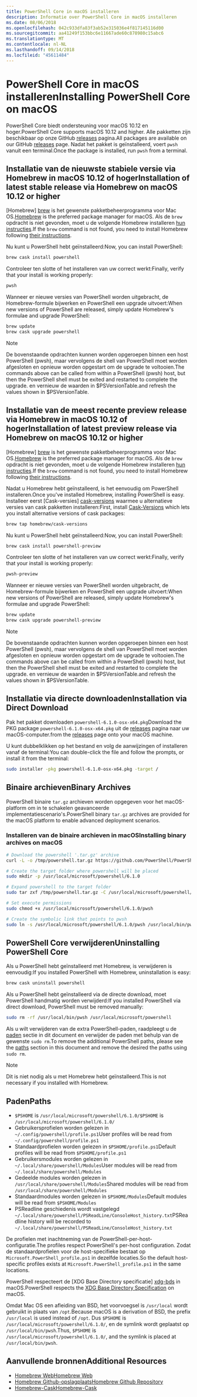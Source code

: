 ```yaml
---
title: PowerShell Core in macOS installeren
description: Informatie over PowerShell Core in macOS installeren
ms.date: 08/06/2018
ms.openlocfilehash: 042c933dfa83f3ab52e315036e4f817145116d00
ms.sourcegitcommit: aa41249f153bbc6e11667ade60c878980c15abc6
ms.translationtype: MT
ms.contentlocale: nl-NL
ms.lasthandoff: 09/14/2018
ms.locfileid: "45611484"
---
```

# <a name="installing-powershell-core-on-macos"></a><span data-ttu-id="669bd-103">PowerShell Core in macOS installeren</span><span class="sxs-lookup"><span data-stu-id="669bd-103">Installing PowerShell Core on macOS</span></span>

<span data-ttu-id="669bd-104">PowerShell Core biedt ondersteuning voor macOS 10.12 en hoger.</span><span class="sxs-lookup"><span data-stu-id="669bd-104">PowerShell Core supports macOS 10.12 and higher.</span></span>
<span data-ttu-id="669bd-105">Alle pakketten zijn beschikbaar op onze GitHub [releases][] pagina.</span><span class="sxs-lookup"><span data-stu-id="669bd-105">All packages are available on our GitHub [releases][] page.</span></span>
<span data-ttu-id="669bd-106">Nadat het pakket is geïnstalleerd, voert `pwsh` vanuit een terminal.</span><span class="sxs-lookup"><span data-stu-id="669bd-106">Once the package is installed, run `pwsh` from a terminal.</span></span>

## <a name="installation-of-latest-stable-release-via-homebrew-on-macos-1012-or-higher"></a><span data-ttu-id="669bd-107">Installatie van de nieuwste stabiele versie via Homebrew in macOS 10.12 of hoger</span><span class="sxs-lookup"><span data-stu-id="669bd-107">Installation of latest stable release via Homebrew on macOS 10.12 or higher</span></span>

<span data-ttu-id="669bd-108">[Homebrew] [ brew] is het gewenste pakketbeheerprogramma voor Mac OS.</span><span class="sxs-lookup"><span data-stu-id="669bd-108">[Homebrew][brew] is the preferred package manager for macOS.</span></span>
<span data-ttu-id="669bd-109">Als de `brew` opdracht is niet gevonden, moet u de volgende Homebrew installeren [hun instructies][brew].</span><span class="sxs-lookup"><span data-stu-id="669bd-109">If the `brew` command is not found, you need to install Homebrew following [their instructions][brew].</span></span>

<span data-ttu-id="669bd-110">Nu kunt u PowerShell hebt geïnstalleerd:</span><span class="sxs-lookup"><span data-stu-id="669bd-110">Now, you can install PowerShell:</span></span>

```sh
brew cask install powershell
```

<span data-ttu-id="669bd-111">Controleer ten slotte of het installeren van uw correct werkt:</span><span class="sxs-lookup"><span data-stu-id="669bd-111">Finally, verify that your install is working properly:</span></span>

```sh
pwsh
```

<span data-ttu-id="669bd-112">Wanneer er nieuwe versies van PowerShell worden uitgebracht, de Homebrew-formule bijwerken en PowerShell een upgrade uitvoert:</span><span class="sxs-lookup"><span data-stu-id="669bd-112">When new versions of PowerShell are released, simply update Homebrew's formulae and upgrade PowerShell:</span></span>

```sh
brew update
brew cask upgrade powershell
```

> [!NOTE]
> <span data-ttu-id="669bd-113">De bovenstaande opdrachten kunnen worden opgeroepen binnen een host PowerShell (pwsh), maar vervolgens de shell van PowerShell moet worden afgesloten en opnieuw worden opgestart om de upgrade te voltooien.</span><span class="sxs-lookup"><span data-stu-id="669bd-113">The commands above can be called from within a PowerShell (pwsh) host, but then the PowerShell shell must be exited and restarted to complete the upgrade.</span></span>
> <span data-ttu-id="669bd-114">en vernieuw de waarden in $PSVersionTable.</span><span class="sxs-lookup"><span data-stu-id="669bd-114">and refresh the values shown in $PSVersionTable.</span></span>

[brew]: http://brew.sh/

## <a name="installation-of-latest-preview-release-via-homebrew-on-macos-1012-or-higher"></a><span data-ttu-id="669bd-115">Installatie van de meest recente preview release via Homebrew in macOS 10.12 of hoger</span><span class="sxs-lookup"><span data-stu-id="669bd-115">Installation of latest preview release via Homebrew on macOS 10.12 or higher</span></span>

<span data-ttu-id="669bd-116">[Homebrew] [ brew] is het gewenste pakketbeheerprogramma voor Mac OS.</span><span class="sxs-lookup"><span data-stu-id="669bd-116">[Homebrew][brew] is the preferred package manager for macOS.</span></span>
<span data-ttu-id="669bd-117">Als de `brew` opdracht is niet gevonden, moet u de volgende Homebrew installeren [hun instructies][brew].</span><span class="sxs-lookup"><span data-stu-id="669bd-117">If the `brew` command is not found, you need to install Homebrew following [their instructions][brew].</span></span>

<span data-ttu-id="669bd-118">Nadat u Homebrew hebt geïnstalleerd, is het eenvoudig om PowerShell installeren.</span><span class="sxs-lookup"><span data-stu-id="669bd-118">Once you've installed Homebrew, installing PowerShell is easy.</span></span>
<span data-ttu-id="669bd-119">Installeer eerst [Cask-versies] [ cask-versions] waarmee u alternatieve versies van cask pakketten installeren:</span><span class="sxs-lookup"><span data-stu-id="669bd-119">First, install [Cask-Versions][cask-versions] which lets you install alternative versions of cask packages:</span></span>

```sh
brew tap homebrew/cask-versions
```

<span data-ttu-id="669bd-120">Nu kunt u PowerShell hebt geïnstalleerd:</span><span class="sxs-lookup"><span data-stu-id="669bd-120">Now, you can install PowerShell:</span></span>

```sh
brew cask install powershell-preview
```

<span data-ttu-id="669bd-121">Controleer ten slotte of het installeren van uw correct werkt:</span><span class="sxs-lookup"><span data-stu-id="669bd-121">Finally, verify that your install is working properly:</span></span>

```sh
pwsh-preview
```

<span data-ttu-id="669bd-122">Wanneer er nieuwe versies van PowerShell worden uitgebracht, de Homebrew-formule bijwerken en PowerShell een upgrade uitvoert:</span><span class="sxs-lookup"><span data-stu-id="669bd-122">When new versions of PowerShell are released, simply update Homebrew's formulae and upgrade PowerShell:</span></span>

```sh
brew update
brew cask upgrade powershell-preview
```

> [!NOTE]
> <span data-ttu-id="669bd-123">De bovenstaande opdrachten kunnen worden opgeroepen binnen een host PowerShell (pwsh), maar vervolgens de shell van PowerShell moet worden afgesloten en opnieuw worden opgestart om de upgrade te voltooien.</span><span class="sxs-lookup"><span data-stu-id="669bd-123">The commands above can be called from within a PowerShell (pwsh) host, but then the PowerShell shell must be exited and restarted to complete the upgrade.</span></span>
> <span data-ttu-id="669bd-124">en vernieuw de waarden in $PSVersionTable.</span><span class="sxs-lookup"><span data-stu-id="669bd-124">and refresh the values shown in $PSVersionTable.</span></span>

## <a name="installation-via-direct-download"></a><span data-ttu-id="669bd-125">Installatie via directe downloaden</span><span class="sxs-lookup"><span data-stu-id="669bd-125">Installation via Direct Download</span></span>

<span data-ttu-id="669bd-126">Pak het pakket downloaden `powershell-6.1.0-osx-x64.pkg`</span><span class="sxs-lookup"><span data-stu-id="669bd-126">Download the PKG package `powershell-6.1.0-osx-x64.pkg`</span></span>
<span data-ttu-id="669bd-127">uit de [releases][] pagina naar uw macOS-computer.</span><span class="sxs-lookup"><span data-stu-id="669bd-127">from the [releases][] page onto your macOS machine.</span></span>

<span data-ttu-id="669bd-128">U kunt dubbelklikken op het bestand en volg de aanwijzingen of installeren vanaf de terminal:</span><span class="sxs-lookup"><span data-stu-id="669bd-128">You can double-click the file and follow the prompts, or install it from the terminal:</span></span>

```sh
sudo installer -pkg powershell-6.1.0-osx-x64.pkg -target /
```

## <a name="binary-archives"></a><span data-ttu-id="669bd-129">Binaire archieven</span><span class="sxs-lookup"><span data-stu-id="669bd-129">Binary Archives</span></span>

<span data-ttu-id="669bd-130">PowerShell binaire `tar.gz` archieven worden opgegeven voor het macOS-platform om in te schakelen geavanceerde implementatiescenario's.</span><span class="sxs-lookup"><span data-stu-id="669bd-130">PowerShell binary `tar.gz` archives are provided for the macOS platform to enable advanced deployment scenarios.</span></span>

### <a name="installing-binary-archives-on-macos"></a><span data-ttu-id="669bd-131">Installeren van de binaire archieven in macOS</span><span class="sxs-lookup"><span data-stu-id="669bd-131">Installing binary archives on macOS</span></span>

```sh
# Download the powershell '.tar.gz' archive
curl -L -o /tmp/powershell.tar.gz https://github.com/PowerShell/PowerShell/releases/download/v6.1.0/powershell-6.1.0-osx-x64.tar.gz

# Create the target folder where powershell will be placed
sudo mkdir -p /usr/local/microsoft/powershell/6.1.0

# Expand powershell to the target folder
sudo tar zxf /tmp/powershell.tar.gz -C /usr/local/microsoft/powershell/6.1.0

# Set execute permissions
sudo chmod +x /usr/local/microsoft/powershell/6.1.0/pwsh

# Create the symbolic link that points to pwsh
sudo ln -s /usr/local/microsoft/powershell/6.1.0/pwsh /usr/local/bin/pwsh
```

## <a name="uninstalling-powershell-core"></a><span data-ttu-id="669bd-132">PowerShell Core verwijderen</span><span class="sxs-lookup"><span data-stu-id="669bd-132">Uninstalling PowerShell Core</span></span>

<span data-ttu-id="669bd-133">Als u PowerShell hebt geïnstalleerd met Homebrew, is verwijderen is eenvoudig:</span><span class="sxs-lookup"><span data-stu-id="669bd-133">If you installed PowerShell with Homebrew, uninstallation is easy:</span></span>

```sh
brew cask uninstall powershell
```

<span data-ttu-id="669bd-134">Als u PowerShell hebt geïnstalleerd via de directe download, moet PowerShell handmatig worden verwijderd:</span><span class="sxs-lookup"><span data-stu-id="669bd-134">If you installed PowerShell via direct download, PowerShell must be removed manually:</span></span>

```sh
sudo rm -rf /usr/local/bin/pwsh /usr/local/microsoft/powershell
```

<span data-ttu-id="669bd-135">Als u wilt verwijderen van de extra PowerShell-paden, raadpleegt u de [paden](#paths) sectie in dit document en verwijder de paden met behulp van de gewenste `sudo rm`.</span><span class="sxs-lookup"><span data-stu-id="669bd-135">To remove the additional PowerShell paths, please see the [paths](#paths) section in this document and remove the desired the paths using `sudo rm`.</span></span>

> [!NOTE]
> <span data-ttu-id="669bd-136">Dit is niet nodig als u met Homebrew hebt geïnstalleerd.</span><span class="sxs-lookup"><span data-stu-id="669bd-136">This is not necessary if you installed with Homebrew.</span></span>

## <a name="paths"></a><span data-ttu-id="669bd-137">Paden</span><span class="sxs-lookup"><span data-stu-id="669bd-137">Paths</span></span>

* <span data-ttu-id="669bd-138">`$PSHOME` is `/usr/local/microsoft/powershell/6.1.0/`</span><span class="sxs-lookup"><span data-stu-id="669bd-138">`$PSHOME` is `/usr/local/microsoft/powershell/6.1.0/`</span></span>
* <span data-ttu-id="669bd-139">Gebruikersprofielen worden gelezen in `~/.config/powershell/profile.ps1`</span><span class="sxs-lookup"><span data-stu-id="669bd-139">User profiles will be read from `~/.config/powershell/profile.ps1`</span></span>
* <span data-ttu-id="669bd-140">Standaardprofielen worden gelezen in `$PSHOME/profile.ps1`</span><span class="sxs-lookup"><span data-stu-id="669bd-140">Default profiles will be read from `$PSHOME/profile.ps1`</span></span>
* <span data-ttu-id="669bd-141">Gebruikersmodules worden gelezen in `~/.local/share/powershell/Modules`</span><span class="sxs-lookup"><span data-stu-id="669bd-141">User modules will be read from `~/.local/share/powershell/Modules`</span></span>
* <span data-ttu-id="669bd-142">Gedeelde modules worden gelezen in `/usr/local/share/powershell/Modules`</span><span class="sxs-lookup"><span data-stu-id="669bd-142">Shared modules will be read from `/usr/local/share/powershell/Modules`</span></span>
* <span data-ttu-id="669bd-143">Standaardmodules worden gelezen in `$PSHOME/Modules`</span><span class="sxs-lookup"><span data-stu-id="669bd-143">Default modules will be read from `$PSHOME/Modules`</span></span>
* <span data-ttu-id="669bd-144">PSReadline geschiedenis wordt vastgelegd `~/.local/share/powershell/PSReadLine/ConsoleHost_history.txt`</span><span class="sxs-lookup"><span data-stu-id="669bd-144">PSReadline history will be recorded to `~/.local/share/powershell/PSReadLine/ConsoleHost_history.txt`</span></span>

<span data-ttu-id="669bd-145">De profielen met inachtneming van de PowerShell-per-host-configuratie.</span><span class="sxs-lookup"><span data-stu-id="669bd-145">The profiles respect PowerShell's per-host configuration.</span></span>
<span data-ttu-id="669bd-146">Zodat de standaardprofielen voor de host-specifieke bestaat op `Microsoft.PowerShell_profile.ps1` in dezelfde locaties.</span><span class="sxs-lookup"><span data-stu-id="669bd-146">So the default host-specific profiles exists at `Microsoft.PowerShell_profile.ps1` in the same locations.</span></span>

<span data-ttu-id="669bd-147">PowerShell respecteert de [XDG Base Directory specificatie] [ xdg-bds] in macOS.</span><span class="sxs-lookup"><span data-stu-id="669bd-147">PowerShell respects the [XDG Base Directory Specification][xdg-bds] on macOS.</span></span>

<span data-ttu-id="669bd-148">Omdat Mac OS een afleiding van BSD, het voorvoegsel is `/usr/local` wordt gebruikt in plaats van `/opt`.</span><span class="sxs-lookup"><span data-stu-id="669bd-148">Because macOS is a derivation of BSD, the prefix `/usr/local` is used instead of `/opt`.</span></span>
<span data-ttu-id="669bd-149">Dus `$PSHOME` is `/usr/local/microsoft/powershell/6.1.0/`, en de symlink wordt geplaatst op `/usr/local/bin/pwsh`.</span><span class="sxs-lookup"><span data-stu-id="669bd-149">Thus, `$PSHOME` is `/usr/local/microsoft/powershell/6.1.0/`, and the symlink is placed at `/usr/local/bin/pwsh`.</span></span>

## <a name="additional-resources"></a><span data-ttu-id="669bd-150">Aanvullende bronnen</span><span class="sxs-lookup"><span data-stu-id="669bd-150">Additional Resources</span></span>

* <span data-ttu-id="669bd-151">[Homebrew Web][brew]</span><span class="sxs-lookup"><span data-stu-id="669bd-151">[Homebrew Web][brew]</span></span>
* <span data-ttu-id="669bd-152">[Homebrew Github-opslagplaats][GitHub]</span><span class="sxs-lookup"><span data-stu-id="669bd-152">[Homebrew Github Repository][GitHub]</span></span>
* <span data-ttu-id="669bd-153">[Homebrew-Cask][cask]</span><span class="sxs-lookup"><span data-stu-id="669bd-153">[Homebrew-Cask][cask]</span></span>

[brew]: http://brew.sh/
[Cask]: https://github.com/Homebrew/homebrew-cask
[cask-versions]: https://github.com/Homebrew/homebrew-cask-versions
[GitHub]: https://github.com/Homebrew
[releases]: https://github.com/PowerShell/PowerShell/releases/latest
[xdg-bds]: https://specifications.freedesktop.org/basedir-spec/basedir-spec-latest.html
